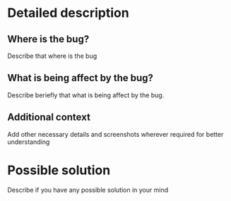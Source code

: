 # Detailed description

## Where is the bug?

Describe that where is the bug

## What is being affect by the bug?

Describe beriefly that what is being affect by the bug.

## Additional context

Add other necessary details and screenshots wherever required for better understanding

# Possible solution

Describe if you have any possible solution in your mind
